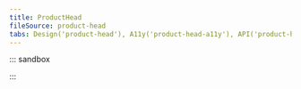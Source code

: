 ```yaml
---
title: ProductHead
fileSource: product-head
tabs: Design('product-head'), A11y('product-head-a11y'), API('product-head-api'), Example('product-head-code'), Changelog('product-head-changelog')
---
```


::: sandbox

<script lang="tsx">
  export Demo from './examples/extended_example.tsx';
</script>

:::
